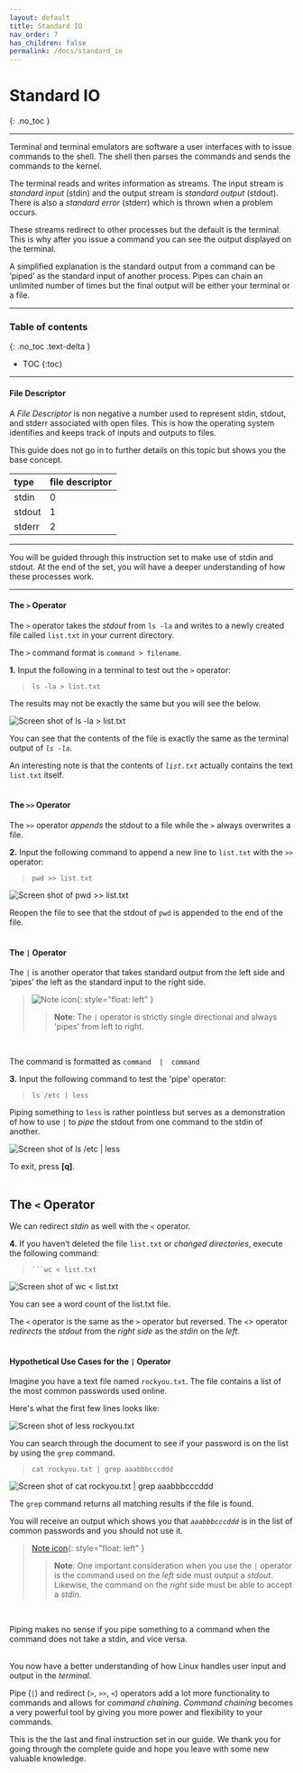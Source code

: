 ```yaml
---
layout: default
title: Standard IO
nav_order: 7
has_children: false
permalink: /docs/standard_io
---
```


# Standard IO
{: .no_toc }

---

Terminal and terminal emulators are software a user interfaces with to issue commands to the shell. The shell then parses the commands and sends the commands to the kernel.

The terminal reads and writes information as streams. The input stream is _standard input_ (stdin) and the output stream is _standard output_ (stdout). There is also a _standard error_ (stderr) which is thrown when a problem occurs.

These streams redirect to other processes but the default is the terminal. This is why after you issue a command you can see the output displayed on the terminal.

A simplified explanation is the standard output from a command can be ‘piped’ as the standard input of another process. Pipes can chain an unlimited number of times but the final output will be either your terminal or a file.

---

### Table of contents
{: .no_toc .text-delta }
* TOC
{:toc}

---

#### File Descriptor

A _File Descriptor_ is non negative a number used to represent stdin, stdout, and stderr associated with open files. This is how the operating system identifies and keeps track of inputs and outputs to files.

This guide does not go in to further details on this topic but shows you the base concept.

| type   | file descriptor |
| :----- | :-------------- |
| stdin  | 0               |
| stdout | 1               |
| stderr | 2               |

---

You will be guided through this instruction set to make use of stdin and stdout. At the end of the set, you will have a deeper understanding of how these processes work.

---

#### The `>` Operator

The `>` operator takes the _stdout_ from  `ls -la`  and writes to a newly created file called `list.txt` in your current directory.

The `>` command format is `command > filename`.

**1.** Input the following in a terminal to test out the `>` operator:

>```
>ls -la > list.txt
>```

The results may not be exactly the same but you will see the below.

![Screen shot of ls -la > list.txt](https://github.com/dl90/linux-basics/blob/gh-pages/docs/images/standard_input/stdout_1.png?raw=true ">")

You can see that the contents of the file is exactly the same as the terminal output of *`ls -la`*.

An interesting note is that the contents of *`list.txt`* actually contains the text `list.txt` itself.
<br />
<br />

#### The `>>` Operator

The `>>` operator _appends_ the stdout to a file while the `>` always overwrites a file.

**2.** Input the following command to append a new line to `list.txt` with the `>>` operator:

>```
>pwd >> list.txt
>```

![Screen shot of pwd >> list.txt](https://github.com/dl90/linux-basics/blob/gh-pages/docs/images/standard_input/stdout_2.png?raw=true ">>")

Reopen the file to see that the stdout of `pwd` is appended to the end of the file.
<br />
<br />

#### The `|` Operator

The `|` is another operator that takes standard output from the left side and ‘pipes’ the left as the standard input to the right side.


>![Note icon](https://github.com/dl90/linux-basics/blob/gh-pages/docs/images/icons/note.png?raw=true "Note"){: style="float: left" }
>> **Note**: The  `|`  operator is strictly single directional and always 'pipes' from left to right.
<br />


The command is formatted as `command  |  command`

**3.** Input the following command to test the 'pipe' operator:

>```
>ls /etc | less
>```

Piping something to `less` is rather pointless but serves as a demonstration of how to use `|` to _pipe_ the stdout from one command to the stdin of another.

![Screen shot of ls /etc `|` less](https://github.com/dl90/linux-basics/blob/gh-pages/docs/images/standard_input/stdout_3.png?raw=true "`|`")

To exit, press **[q]**.
<br />
<br />

## The `<` Operator

We can redirect _stdin_ as well with the `<` operator.

**4.** If you haven’t deleted the file `list.txt` or _changed directories_, execute the following command:

>```
>```wc < list.txt
>```

![Screen shot of wc < list.txt](https://github.com/dl90/linux-basics/blob/gh-pages/docs/images/standard_input/stdin_1.png?raw=true "<")

You can see a word count of the list.txt file.

The  `<`  operator is the same as the  `>`  operator but reversed.
The `<`> operator _redirects_ the _stdout_ from the _right side_ as the _stdin_ on the _left_.
<br />
<br />

#### Hypothetical Use Cases for the `|` Operator

Imagine you have a text file named `rockyou.txt`. The file contains a list of the most common passwords used online.

Here's what the first few lines looks like:

![Screen shot of less rockyou.txt](https://github.com/dl90/linux-basics/blob/gh-pages/docs/images/standard_input/stdin_2.png?raw=true "rockyou.txt")

You can search through the document to see if your password is on the list by using the `grep` command.

>```
>cat rockyou.txt | grep aaabbbcccddd
>```

![Screen shot of cat rockyou.txt `|` grep aaabbbcccddd](https://github.com/dl90/linux-basics/blob/gh-pages/docs/images/standard_input/stdin_3.png?raw=true "`|`")

The `grep` command returns all matching results if the file is found.

You will receive an output which shows you that *`aaabbbcccddd`* is in the list of common passwords and you should not use it.

>[Note icon](https://github.com/dl90/linux-basics/blob/gh-pages/docs/images/icons/note.png?raw=true "Note"){: style="float: left" }
>> **Note**: One important consideration when you use the `|` operator is the command used on the _left_ side must output a _stdout_. Likewise, the command on the _right_ side must be able to accept a _stdin_.
<br />

Piping makes no sense if you pipe something to a command when the command does not take a stdin, and vice versa.
<br />
<br />

You now have a better understanding of how Linux handles user input and output in the _terminal_.

Pipe (*`|`*) and redirect (*`>`*, *`>>`*, *`<`*) operators add a lot more functionality to commands and allows for _command chaining_. _Command chaining_ becomes a very powerful tool by giving you more power and flexibility to your commands.

This is the the last and final instruction set in our guide. We thank you for going through the complete guide and hope you leave with some new valuable knowledge.
